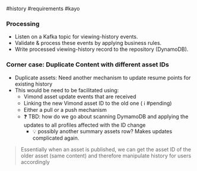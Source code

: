 #history #requirements #kayo 

### Processing 
- Listen on a Kafka topic for viewing-history events.
- Validate & process these events by applying business rules.
- Write processed viewing-history record to the repository (DynamoDB).

### Corner case: Duplicate Content with different asset IDs
- Duplicate assets: Need another mechanism to update resume points for existing history
- This would be need to be facilitated using:
	- Vimond asset update events that are received
	- Linking the new Vimond asset ID to the old one ( ℹ️ #pending)
	- Either a pull or a push mechanism
	- ❓ TBD: how do we go about scanning DymamoDB and applying the updates to all profiles affected with the ID change
		- 💡 possibly another summary assets row? Makes updates complicated again.

> Essentially when an asset is published, we can get the asset ID of the older asset (same content) and therefore manipulate history for users accordingly 

